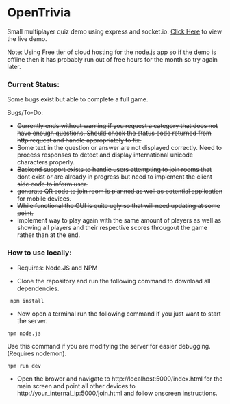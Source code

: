 # OpenTrivia
Small multiplayer quiz demo using express and socket.io. [Click Here](https://alingam-quizdemo.herokuapp.com/) to view the live demo. 

Note: Using Free tier of cloud hosting for the node.js app so if the demo is offline then it has probably run out of free hours for the month so try again later.
### Current Status:
Some bugs exist but able to complete a full game.

Bugs/To-Do:
* ~~Currently ends without warning if you request a category that does not have enough questions. Should check the status code returned from http request and handle appropriately to fix.~~
* Some text in the question or answer are not displayed correctly. Need to process responses to detect and display international unicode characters properly. 
* ~~Backend support exists to handle users attempting to join rooms that dont exist or are already in progress but need to implement the client side code to inform user.~~ 
* ~~generate QR code to join room is planned as well as potential application for mobile devices.~~
* ~~While functional the GUI is quite ugly so that will need updating at some point.~~
* Implement way to play again with the same amount of players as well as showing all players and their respective scores througout the game rather than at the end.

### How to use locally:

* Requires: Node.JS and NPM 

* Clone the repository and run the following command to download all dependencies.
```
 npm install
```
* Now open a terminal run the following command if you just want to start the server.
```
npm node.js
```
Use this command if you are modifying the server for easier debugging. (Requires nodemon).
```
npm run dev
```
* Open the brower and navigate to http://localhost:5000/index.html for the main screen and point all other devices to http://your_internal_ip:5000/join.html and follow onscreen instructions.

